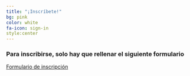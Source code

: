 ```yaml
---
title: "¡Inscríbete!"
bg: pink
color: white
fa-icon: sign-in
style:center
---
```


### Para inscribirse, solo hay que rellenar el siguiente formulario
[Formulario de inscripción](https://goo.gl/forms/3uOXEBWePKG63osz1)
